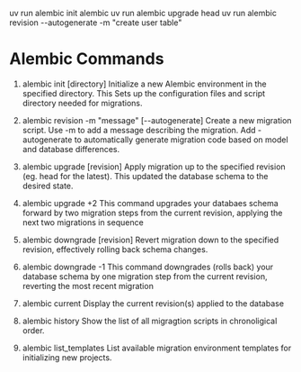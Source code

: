 uv run alembic init alembic
uv run alembic upgrade head
uv run alembic revision --autogenerate -m "create user table"

# Alembic Commands
1. alembic init [directory]
    Initialize a new Alembic environment in the specified directory.
    This Sets up the configuration files and script directory needed for migrations.

2. alembic revision -m "message" [--autogenerate]
    Create a new migration script.
        Use -m to add a message describing the migration.
        Add -autogenerate to automatically generate migration code based on model and database differences.

3. alembic upgrade [revision]
    Apply migration up to the specified revision (eg. head for the latest). This updated the database schema to the desired state.

4. alembic upgrade +2
    This command upgrades your databaes schema forward by two migration steps from the current revision, applying the next two migrations
    in sequence

5. alembic downgrade [revision]
    Revert migration down to the specified revision, effectively rolling back schema changes.

6. alembic downgrade -1
    This command downgrades (rolls back) your database schema by one migration step from the current revision,
    reverting the most recent migration

7. alembic current
    Display the current revision(s) applied to the database

8. alembic history
    Show the list of all migragtion scripts in chronoligical order.

9. alembic list_templates
    List available migration environment templates for initializing new projects.
